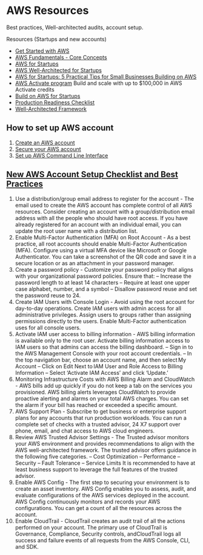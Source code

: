# AWS Resources

Best practices, Well-architected audits, account setup. 

Resources (Startups and new accounts)

- [Get Started with AWS](https://getstarted.awsworkshop.io/00-intro.html)
- [AWS Fundamentals - Core Concepts](https://aws.amazon.com/getting-started/fundamentals-core-concepts)
- [AWS for Startups](https://youtu.be/U3VSJhaC4kc)
- [AWS Well-Architected for Startups ](https://www.youtube.com/watch?v=GhTC-pMgOjc&list=PLhr1KZpdzukdc8hT9hCF8hwfWkYAX-frO)
- [AWS for Startups: 5 Practical Tips for Small Businesses Building on AWS](https://www.lastweekinaws.com/blog/aws-for-startups-5-practical-tips-for-small-businesses-building-on-aws)
- [AWS Activate program](https://aws.amazon.com/activate/) Build and scale with up to $100,000 in AWS Activate credits 
- [Build on AWS for Startups](https://youtu.be/Gql3wNTL5TU)
- [Production Readiness Checklist](https://gruntwork.io/devops-checklist)
- [Well-Architected Framework](https://github.com/mguery/aws-well-architected/blob/main/well-architected-checklist.md)


## How to set up AWS account
1. [Create an AWS account](https://aws.amazon.com/getting-started/guides/setup-environment/module-one/)
2. [Secure your AWS account](https://aws.amazon.com/getting-started/guides/setup-environment/module-two/)
3. [Set up AWS Command Line Interface](https://aws.amazon.com/getting-started/guides/setup-environment/module-three/)

## [New AWS Account Setup Checklist and Best Practices](https://katalysttech.com/blog/new-aws-account-setup-checklist-and-best-practices)
1. Use a distribution/group email address to register for the account - The email used to create the AWS account has complete control of all AWS resources. Consider creating an account with a group/distribution email address with all the people who should have root access.
If you have already registered for an account with an individual email, you can update the root user name with a distribution list.
2. Enable Multi-Factor Authentication (MFA) on Root Account - As a best practice, all root accounts should enable Multi-Factor Authentication (MFA). Configure using a virtual MFA device like Microsoft or Google Authenticator.
You can take a screenshot of the QR code and save it in a secure location or as an attachment in your password manager.
3. Create a password policy - Customize your password policy that aligns with your organizational password policies. Ensure that:
  – Increase the password length to at least 14 characters
  – Require at least one upper case alphabet, number, and a symbol
  – Disallow password reuse and set the password reuse to 24.
4. Create IAM Users with Console Login - Avoid using the root account for day-to-day operations. Create IAM users with admin access for all administrative privileges. Assign users to groups rather than assigning permissions directly to the users. Enable Multi-Factor authentication uses for all console users.
5. Activate IAM user access to billing information - AWS billing information is available only to the root user. Activate billing information access to IAM users so that admins can access the billing dashboard.
  – Sign in to the AWS Management Console with your root account credentials.
  – In the top navigation bar, choose an account name, and then select My Account
  – Click on Edit Next to IAM User and Role Access to Billing Information
  – Select ‘Activate IAM Access’ and click ‘Update.’
6. Monitoring Infrastructure Costs with AWS Billing Alarm and CloudWatch - AWS bills add up quickly if you do not keep a tab on the services you provisioned. AWS billing alerts leverages CloudWatch to provide proactive alerting and alarms on your total AWS charges. You can set the alarm if your bill has reached or exceeded a specific amount.
7. AWS Support Plan - Subscribe to get business or enterprise support plans for any accounts that run production workloads. You can run a complete set of checks with a trusted advisor, 24 X7 support over phone, email, and chat access to AWS cloud engineers.
8. Review AWS Trusted Advisor Settings - The Trusted advisor monitors your AWS environment and provides recommendations to align with the AWS well-architected framework. The trusted advisor offers guidance in the following five categories.
  – Cost Optimization
  – Performance
  – Security
  – Fault Tolerance
  – Service Limits
It is recommended to have at least business support to leverage the full features of the trusted advisor.
9. Enable AWS Config - The first step to securing your environment is to create an asset inventory. AWS Config enables you to assess, audit, and evaluate configurations of the AWS services deployed in the account. AWS Config continuously monitors and records your AWS configurations. You can get a count of all the resources across the account.
10. Enable CloudTrail - CloudTrail creates an audit trail of all the actions performed on your account. The primary use of CloudTrail is Governance, Compliance, Security controls, andCloudTrail logs all success and failure events of all requests from the AWS Console, CLI, and SDK.


